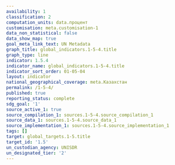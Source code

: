 ```yaml
---
availability: 1
classification: 2
computation_units: data.процент
customisation: meta.customisation-1
data_non_statistical: false
data_show_map: true
goal_meta_link_text: UN Metadata
graph_title: global_indicators.1-5-4.title
graph_type: line
indicator: 1.5.4
indicator_name: global_indicators.1-5-4.title
indicator_sort_order: 01-05-04
layout: indicator
national_geographical_coverage: meta.Казахстан
permalink: /1-5-4/
published: true
reporting_status: complete
sdg_goal: '1'
source_active_1: true
source_compilation_1: sources.1-5-4.source_compilation_1
source_data_1: sources.1-5-4.source_data_1
source_implementation_1: sources.1-5-4.source_implementation_1
tags: []
target: global_targets.1-5.title
target_id: '1.5'
un_custodian_agency: UNISDR
un_designated_tier: '2'
---
```

